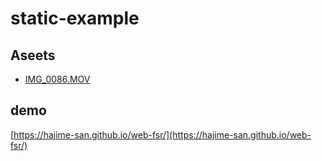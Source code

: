 # static-example

## Aseets

- [IMG_0086.MOV](https://www.videezy.com/nature/808-dandelion-stock-video)

## demo
[https://hajime-san.github.io/web-fsr/](https://hajime-san.github.io/web-fsr/)
